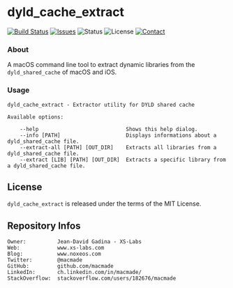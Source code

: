 dyld_cache_extract
==================

[![Build Status](https://img.shields.io/travis/macmade/dyld_cache_extract.svg?branch=master&style=flat)](https://travis-ci.org/macmade/dyld_cache_extract)
[![Issues](http://img.shields.io/github/issues/macmade/dyld_cache_extract.svg?style=flat)](https://github.com/macmade/dyld_cache_extract/issues)
![Status](https://img.shields.io/badge/status-active-brightgreen.svg?style=flat)
![License](https://img.shields.io/badge/license-mit-brightgreen.svg?style=flat)
[![Contact](https://img.shields.io/badge/contact-@macmade-blue.svg?style=flat)](https://twitter.com/macmade)

### About

A macOS command line tool to extract dynamic libraries from the `dyld_shared_cache` of macOS and iOS.

### Usage

    dyld_cache_extract - Extractor utility for DYLD shared cache
    
    Available options:
        
        --help                            Shows this help dialog.
        --info [PATH]                     Displays informations about a dyld_shared_cache file.
        --extract-all [PATH] [OUT_DIR]    Extracts all libraries from a dyld_shared_cache file.
        --extract [LIB] [PATH] [OUT_DIR]  Extracts a specific library from a dyld_shared_cache file.

License
-------

`dyld_cache_extract` is released under the terms of the MIT License.

Repository Infos
----------------

    Owner:			Jean-David Gadina - XS-Labs
    Web:			www.xs-labs.com
    Blog:			www.noxeos.com
    Twitter:		@macmade
    GitHub:			github.com/macmade
    LinkedIn:		ch.linkedin.com/in/macmade/
    StackOverflow:	stackoverflow.com/users/182676/macmade
